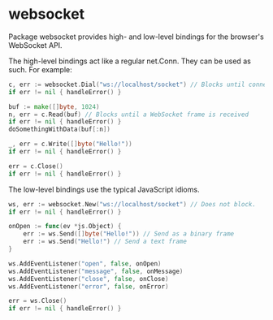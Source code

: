 websocket
=========

Package websocket provides high- and low-level bindings for the browser's WebSocket API.

The high-level bindings act like a regular net.Conn. They can be used as such. For example:

```Go
c, err := websocket.Dial("ws://localhost/socket") // Blocks until connection is established
if err != nil { handleError() }

buf := make([]byte, 1024)
n, err = c.Read(buf) // Blocks until a WebSocket frame is received
if err != nil { handleError() }
doSomethingWithData(buf[:n])

_, err = c.Write([]byte("Hello!"))
if err != nil { handleError() }

err = c.Close()
if err != nil { handleError() }
```

The low-level bindings use the typical JavaScript idioms.

```Go
ws, err := websocket.New("ws://localhost/socket") // Does not block.
if err != nil { handleError() }

onOpen := func(ev *js.Object) {
    err := ws.Send([]byte("Hello!")) // Send as a binary frame
    err := ws.Send("Hello!") // Send a text frame
}

ws.AddEventListener("open", false, onOpen)
ws.AddEventListener("message", false, onMessage)
ws.AddEventListener("close", false, onClose)
ws.AddEventListener("error", false, onError)

err = ws.Close()
if err != nil { handleError() }
```
